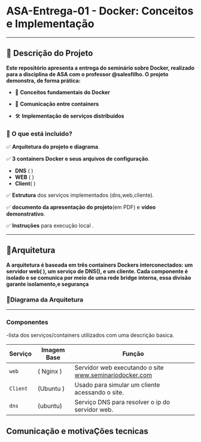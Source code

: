 # ASA-Entrega-01 - Docker: Conceitos e Implementação
---
## 📌 Descrição do Projeto
**Este repositório apresenta a entrega do seminário sobre Docker, realizado para a disciplina de ASA com o professor @salesfilho. O projeto demonstra, de forma prática:**
- 🐳 **Conceitos fundamentais do Docker**

- 🔗 **Comunicação entre containers**

- 🛠️ **Implementação de serviços distribuídos**


### 🧩 O que está incluido?
✅ **Arquitetura do projeto e diagrama**.  

✅ **3 containers Docker e seus arquivos de configuração**.  
- **DNS** ( )  
- **WEB** ( )   
- **Client**( )
  
✅ **Estrutura** dos serviços implementados (dns,web,cliente).  

✅ **documento da apresentação do projeto**(em PDF) e **vídeo demonstrativo**.  

✅ **Instruções** para execução local .

----
## 📂Arquitetura 

**A arquitetura é baseada em três containers Dockers interconectados: um servidor web( ), um serviço de DNS(), e um cliente. Cada componente é isolado e se comunica por meio de uma rede bridge interna, essa divisão garante isolamento,e segurança**

### 📜Diagrama da Arquitetura



---

### Componentes
-lista dos serviços/containers utilizados com uma descrição basica.

| Serviço | Imagem Base     | Função                          |
|---------|------------------|---------------------------------|
| `web`   |  ( Nginx )      | Servidor web executando o site www.seminariodocker.com |
| `Client`   | (Ubuntu ) | Usado para simular um cliente acessando o site.    |
| `dns`   | (ubuntu)    | Serviço DNS para resolver o ip do servidor web.   |

## Comunicação e motivaÇões tecnicas
